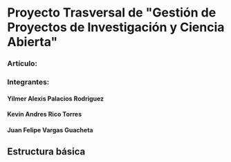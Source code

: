 # Proyecto Trasversal de "Gestión de Proyectos de Investigación y Ciencia Abierta"

### Artículo:

### Integrantes:
#### Yilmer Alexis Palacios Rodriguez
#### Kevin Andres Rico Torres
#### Juan Felipe Vargas Guacheta

## Estructura básica


